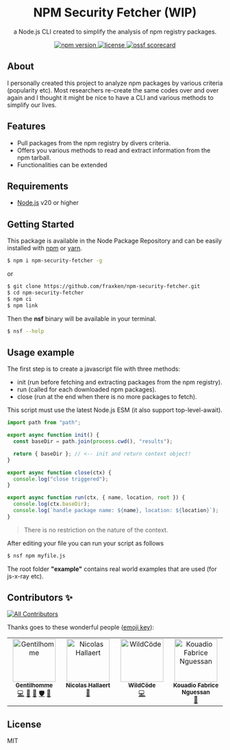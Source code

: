 <p align="center"><h1 align="center">
  NPM Security Fetcher (WIP)
</h1>

<p align="center">
  a Node.js CLI created to simplify the analysis of npm registry packages.
</p>

<p align="center">
    <a href="https://github.com/NodeSecure/npm-security-fetcher">
      <img src="https://img.shields.io/github/package-json/v/NodeSecure/npm-security-fetcher?style=for-the-badge" alt="npm version">
    </a>
    <a href="https://github.com/NodeSecure/npm-security-fetcher">
      <img src="https://img.shields.io/github/license/NodeSecure/npm-security-fetcher?style=for-the-badge" alt="license">
    </a>
    <a href="https://api.securityscorecards.dev/projects/github.com/NodeSecure/npm-security-fetcher">
      <img src="https://api.securityscorecards.dev/projects/github.com/NodeSecure/npm-security-fetcher/badge?style=for-the-badge" alt="ossf scorecard">
    </a>
</p>

## About

I personally created this project to analyze npm packages by various criteria (popularity etc). Most researchers re-create the same codes over and over again and I thought it might be nice to have a CLI and various methods to simplify our lives.

## Features

- Pull packages from the npm registry by divers criteria.
- Offers you various methods to read and extract information from the npm tarball.
- Functionalities can be extended

## Requirements

- [Node.js](https://nodejs.org/en/) v20 or higher

## Getting Started

This package is available in the Node Package Repository and can be easily installed with [npm](https://docs.npmjs.com/getting-started/what-is-npm) or [yarn](https://yarnpkg.com).

```bash
$ npm i npm-security-fetcher -g
```

or

```bash
$ git clone https://github.com/fraxken/npm-security-fetcher.git
$ cd npm-security-fetcher
$ npm ci
$ npm link
```

Then the **nsf** binary will be available in your terminal.

```bash
$ nsf --help
```

## Usage example

The first step is to create a javascript file with three methods:

- init (run before fetching and extracting packages from the npm registry).
- run (called for each downloaded npm packages).
- close (run at the end when there is no more packages to fetch).

This script must use the latest Node.js ESM (it also support top-level-await).

```js
import path from "path";

export async function init() {
  const baseDir = path.join(process.cwd(), "results");

  return { baseDir }; // <-- init and return context object!
}

export async function close(ctx) {
  console.log("close triggered");
}

export async function run(ctx, { name, location, root }) {
  console.log(ctx.baseDir);
  console.log(`handle package name: ${name}, location: ${location}`);
}
```

> There is no restriction on the nature of the context.

After editing your file you can run your script as follows

```bash
$ nsf npm myfile.js
```

The root folder **"example"** contains real world examples that are used (for js-x-ray etc).

## Contributors ✨

<!-- ALL-CONTRIBUTORS-BADGE:START - Do not remove or modify this section -->

[![All Contributors](https://img.shields.io/badge/all_contributors-4-orange.svg?style=flat-square)](#contributors-)

<!-- ALL-CONTRIBUTORS-BADGE:END -->

Thanks goes to these wonderful people ([emoji key](https://allcontributors.org/docs/en/emoji-key)):

<!-- ALL-CONTRIBUTORS-LIST:START - Do not remove or modify this section -->
<!-- prettier-ignore-start -->
<!-- markdownlint-disable -->
<table>
  <tbody>
    <tr>
      <td align="center" valign="top" width="14.28%"><a href="https://www.linkedin.com/in/thomas-gentilhomme/"><img src="https://avatars.githubusercontent.com/u/4438263?v=4?s=100" width="100px;" alt="Gentilhomme"/><br /><sub><b>Gentilhomme</b></sub></a><br /><a href="https://github.com/NodeSecure/npm-security-fetcher/commits?author=fraxken" title="Code">💻</a> <a href="https://github.com/NodeSecure/npm-security-fetcher/commits?author=fraxken" title="Documentation">📖</a> <a href="https://github.com/NodeSecure/npm-security-fetcher/pulls?q=is%3Apr+reviewed-by%3Afraxken" title="Reviewed Pull Requests">👀</a> <a href="#security-fraxken" title="Security">🛡️</a> <a href="https://github.com/NodeSecure/npm-security-fetcher/issues?q=author%3Afraxken" title="Bug reports">🐛</a></td>
      <td align="center" valign="top" width="14.28%"><a href="https://github.com/Rossb0b"><img src="https://avatars.githubusercontent.com/u/39910164?v=4?s=100" width="100px;" alt="Nicolas Hallaert"/><br /><sub><b>Nicolas Hallaert</b></sub></a><br /><a href="https://github.com/NodeSecure/npm-security-fetcher/commits?author=Rossb0b" title="Documentation">📖</a></td>
      <td align="center" valign="top" width="14.28%"><a href="https://github.com/BlandineRdl"><img src="https://avatars.githubusercontent.com/u/18490995?v=4?s=100" width="100px;" alt="WildCöde"/><br /><sub><b>WildCöde</b></sub></a><br /><a href="https://github.com/NodeSecure/npm-security-fetcher/commits?author=BlandineRdl" title="Code">💻</a></td>
      <td align="center" valign="top" width="14.28%"><a href="https://github.com/fabnguess"><img src="https://avatars.githubusercontent.com/u/72697416?v=4?s=100" width="100px;" alt="Kouadio Fabrice Nguessan"/><br /><sub><b>Kouadio Fabrice Nguessan</b></sub></a><br /><a href="#maintenance-fabnguess" title="Maintenance">🚧</a></td>
    </tr>
  </tbody>
</table>

<!-- markdownlint-restore -->
<!-- prettier-ignore-end -->

<!-- ALL-CONTRIBUTORS-LIST:END -->

## License

MIT
